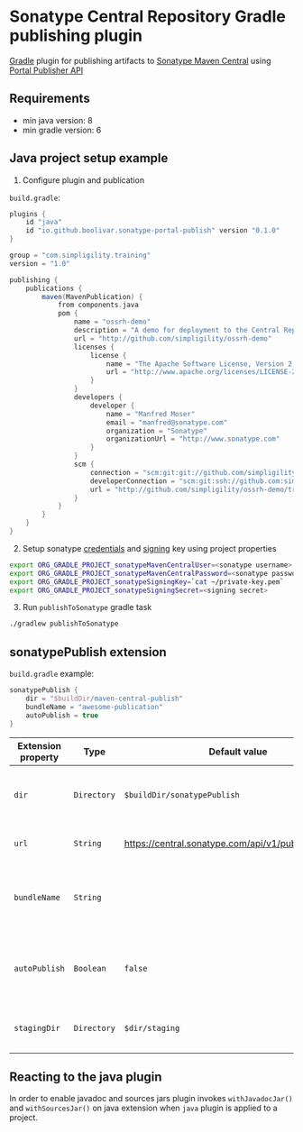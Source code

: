 # Sonatype Central Repository Gradle publishing plugin

[Gradle](https://gradle.org/) plugin for publishing artifacts to [Sonatype Maven Central](https://central.sonatype.com/) using [Portal Publisher API](https://central.sonatype.org/publish/publish-portal-api/)

## Requirements
- min java version: 8
- min gradle version: 6

## Java project setup example

1. Configure plugin and publication

`build.gradle`:

```gradle
plugins {
    id "java"
    id "io.github.boolivar.sonatype-portal-publish" version "0.1.0"
}

group = "com.simpligility.training"
version = "1.0"

publishing {
    publications {
        maven(MavenPublication) {
            from components.java
            pom {
                name = "ossrh-demo"
                description = "A demo for deployment to the Central Repository via OSSRH"
                url = "http://github.com/simpligility/ossrh-demo"
                licenses {
                    license {
                        name = "The Apache Software License, Version 2.0"
                        url = "http://www.apache.org/licenses/LICENSE-2.0.txt"
                    }
                }
                developers {
                    developer {
                        name = "Manfred Moser"
                        email = "manfred@sonatype.com"
                        organization = "Sonatype"
                        organizationUrl = "http://www.sonatype.com"
                    }
                }
                scm {
                    connection = "scm:git:git://github.com/simpligility/ossrh-demo.git"
                    developerConnection = "scm:git:ssh://github.com:simpligility/ossrh-demo.git"
                    url = "http://github.com/simpligility/ossrh-demo/tree/master"
                }
            }
        }
    }
}
```
2. Setup sonatype [credentials](https://central.sonatype.org/publish/generate-portal-token/) and [signing](https://central.sonatype.org/publish/requirements/gpg/) key using project properties

```bash
export ORG_GRADLE_PROJECT_sonatypeMavenCentralUser=<sonatype username>
export ORG_GRADLE_PROJECT_sonatypeMavenCentralPassword=<sonatype password>
export ORG_GRADLE_PROJECT_sonatypeSigningKey=`cat ~/private-key.pem`
export ORG_GRADLE_PROJECT_sonatypeSigningSecret=<signing secret>
```
3. Run `publishToSonatype` gradle task

```bash
./gradlew publishToSonatype
```

## sonatypePublish extension

`build.gradle` example:

```gradle
sonatypePublish {
    dir = "$buildDir/maven-central-publish"
    bundleName = "awesome-publication"
    autoPublish = true
}
```

| Extension property | Type | Default value | Description |
| ------------------ | ---- | ------------- | ----------- |
| `dir` | `Directory` | `$buildDir/sonatypePublish` | Output directory for storing publication artifacts and bundle zip |
| `url` | `String` | https://central.sonatype.com/api/v1/publisher/upload | Sonatype Publish Portal API [upload endpoint URL](https://central.sonatype.com/api-doc) |
| `bundleName` | `String` |  | Optional deployment/bundle name, if not present Sonatype will use bundle file name |
| `autoPublish` | `Boolean` | `false` | `true` to automatically proceed to publish to Maven Central, `false` to publish via the Portal UI |
| `stagingDir` | `Directory` | `$dir/staging` | **(readonly)** Output directory for storing publication artifacts |

## Reacting to the java plugin
In order to enable javadoc and sources jars plugin invokes `withJavadocJar()` and `withSourcesJar()` on java extension when `java` plugin is applied to a project.
